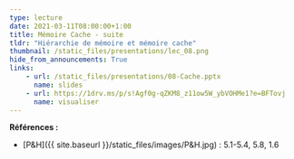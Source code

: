 ```yaml
---
type: lecture
date: 2021-03-11T08:00:00+1:00
title: Mémoire Cache - suite
tldr: "Hiérarchie de mémoire et mémoire cache"
thumbnail: /static_files/presentations/lec_08.png
hide_from_announcements: True
links:
    - url: /static_files/presentations/08-Cache.pptx
      name: slides
    - url: https://1drv.ms/p/s!Agf0g-qZKM8_z11ow5W_ybVOHMe1?e=BFTovj
      name: visualiser
---
```

**Références :**
- [P&H]({{ site.baseurl }}/static_files/images/P&H.jpg) : 5.1-5.4, 5.8, 1.6
